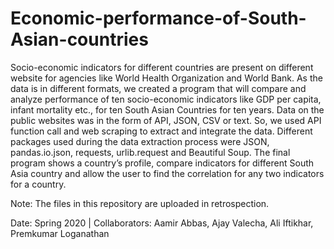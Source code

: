 # Economic-performance-of-South-Asian-countries


Socio-economic indicators for different countries are present on different website for agencies like World Health Organization and World Bank. As the data is in different formats, we created a program that will compare and analyze performance of ten socio-economic indicators like GDP per capita, infant mortality etc., for ten South Asian Countries for ten years. Data on the public websites was in the form of API, JSON, CSV or text. So, we used API function call and web scraping to extract and integrate the data. Different packages used during the data extraction process were JSON, pandas.io.json, requests, urlib.request and Beautiful Soup. The final program shows a country’s profile, compare indicators for different South Asia country and allow the user to find the correlation for any two indicators for a country.

Note: The files in this repository are uploaded in retrospection.

Date: Spring 2020 | Collaborators: Aamir Abbas, Ajay Valecha, Ali Iftikhar, Premkumar Loganathan
